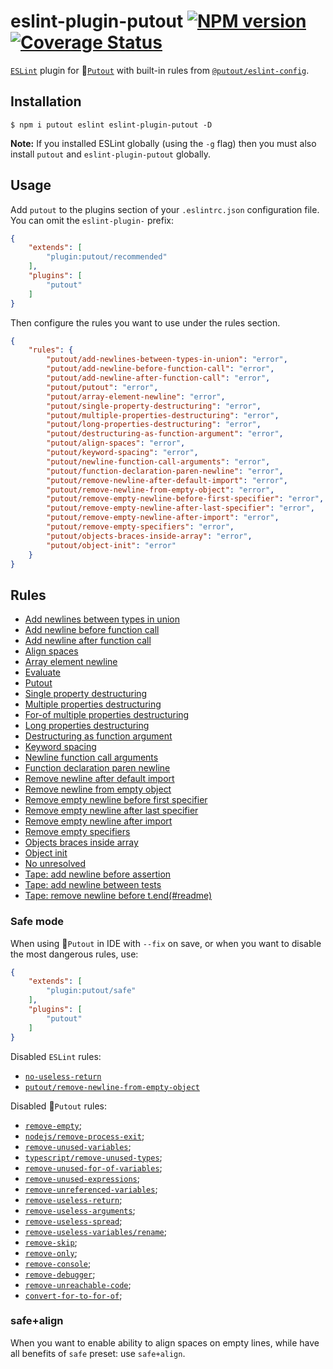 # eslint-plugin-putout [![NPM version][NPMIMGURL]][NPMURL] [![Coverage Status][CoverageIMGURL]][CoverageURL]

[NPMIMGURL]: https://img.shields.io/npm/v/eslint-plugin-putout.svg?style=flat&longCache=true
[NPMURL]: https://npmjs.org/package/eslint-plugin-putout "npm"
[CoverageURL]: https://coveralls.io/github/coderaiser/putout?branch=master
[CoverageIMGURL]: https://coveralls.io/repos/coderaiser/putout/badge.svg?branch=master&service=github

[`ESLint`](https://eslint.org) plugin for 🐊[`Putout`](https://github.com/coderaiser/putout) with built-in rules from [`@putout/eslint-config`](https://github.com/coderaiser/putout/tree/master/packages/eslint-config).

## Installation

```
$ npm i putout eslint eslint-plugin-putout -D
```

**Note:** If you installed ESLint globally (using the `-g` flag) then you must also install `putout` and `eslint-plugin-putout` globally.

## Usage

Add `putout` to the plugins section of your `.eslintrc.json` configuration file. You can omit the `eslint-plugin-` prefix:

```json
{
    "extends": [
        "plugin:putout/recommended"
    ],
    "plugins": [
        "putout"
    ]
}
```

Then configure the rules you want to use under the rules section.

```json
{
    "rules": {
        "putout/add-newlines-between-types-in-union": "error",
        "putout/add-newline-before-function-call": "error",
        "putout/add-newline-after-function-call": "error",
        "putout/putout": "error",
        "putout/array-element-newline": "error",
        "putout/single-property-destructuring": "error",
        "putout/multiple-properties-destructuring": "error",
        "putout/long-properties-destructuring": "error",
        "putout/destructuring-as-function-argument": "error",
        "putout/align-spaces": "error",
        "putout/keyword-spacing": "error",
        "putout/newline-function-call-arguments": "error",
        "putout/function-declaration-paren-newline": "error",
        "putout/remove-newline-after-default-import": "error",
        "putout/remove-newline-from-empty-object": "error",
        "putout/remove-empty-newline-before-first-specifier": "error",
        "putout/remove-empty-newline-after-last-specifier": "error",
        "putout/remove-empty-newline-after-import": "error",
        "putout/remove-empty-specifiers": "error",
        "putout/objects-braces-inside-array": "error",
        "putout/object-init": "error"
    }
}
```

## Rules

- [Add newlines between types in union](/packages/eslint-plugin-putout/lib/add-newlines-between-types-in-union#readme)
- [Add newline before function call](/packages/eslint-plugin-putout/lib/add-newline-before-function-call#readme)
- [Add newline after function call](/packages/eslint-plugin-putout/lib/add-newline-after-function-call#readme)
- [Align spaces](/packages/eslint-plugin-putout/lib/align-spaces#readme)
- [Array element newline](/packages/eslint-plugin-putout/lib/array-element-newline#readme)
- [Evaluate](/packages/eslint-plugin-putout/lib/evaluate#readme)
- [Putout](lib/putout#readme)
- [Single property destructuring](/packages/eslint-plugin-putout/lib/single-property-destructuring#readme)
- [Multiple properties destructuring](/packages/eslint-plugin-putout/lib/multiple-properties-destructuring#readme)
- [For-of multiple properties destructuring](/packages/eslint-plugin-putout/lib/for-of-multiple-properties-destructuring#readme)
- [Long properties destructuring](/packages/eslint-plugin-putout/lib/long-properties-destructuring#readme)
- [Destructuring as function argument](/packages/eslint-plugin-putout/lib/destructuring-as-function-argument#readme)
- [Keyword spacing](/packages/eslint-plugin-putout/lib/keyword-spacing#readme)
- [Newline function call arguments](/packages/eslint-plugin-putout/lib/newline-function-call-arguments#readme)
- [Function declaration paren newline](/packages/eslint-plugin-putout/lib/function-declaration-paren-newline#readme)
- [Remove newline after default import](/packages/eslint-plugin-putout/lib/remove-newline-after-default-import#readme)
- [Remove newline from empty object](/packages/eslint-plugin-putout/lib/remove-newline-from-empty-object#readme)
- [Remove empty newline before first specifier](/packages/eslint-plugin-putout/lib/remove-empty-newline-before-first-specifier#readme)
- [Remove empty newline after last specifier](/packages/eslint-plugin-putout/lib/remove-empty-newline-after-last-specifier#readme)
- [Remove empty newline after import](/packages/eslint-plugin-putout/lib/remove-empty-newline-after-import#readme)
- [Remove empty specifiers](/packages/eslint-plugin-putout/lib/remove-empty-specifiers#readme)
- [Objects braces inside array](/packages/eslint-plugin-putout/lib/objects-braces-inside-array#readme)
- [Object init](/packages/eslint-plugin-putout/lib/object-init#readme)
- [No unresolved](/packages/eslint-plugin-putout/lib/no-unresolved#readme)
- [Tape: add newline before assertion]('/packages/eslint-plugin-putout/lib/tape-add-new-line-before-assertion#readme)
- [Tape: add newline between tests]('/packages/eslint-plugin-putout/lib/tape-add-new-line-between-tests#readme)
- [Tape: remove newline before t.end(#readme)]('/packages/eslint-plugin-putout/lib/tape-remove-newline-before-t-end)

### Safe mode

When using 🐊`Putout` in IDE with `--fix` on save, or when you want to disable the most dangerous rules, use:

```json
{
    "extends": [
        "plugin:putout/safe"
    ],
    "plugins": [
        "putout"
    ]
}
```

Disabled `ESLint` rules:

- [`no-useless-return`](https://eslint.org/docs/rules/no-useless-return#readme)
- [`putout/remove-newline-from-empty-object`](https://eslint.org/docs/rules/no-useless-return#readme)

Disabled 🐊`Putout` rules:

- [`remove-empty`](https://github.com/coderaiser/putout/tree/v24.0.0/packages/plugin-remove-empty#readme);
- [`nodejs/remove-process-exit`](https://github.com/coderaiser/putout/tree/v24.0.0/packages/plugin-nodejs#remove-process-exit#readme);
- [`remove-unused-variables`](https://github.com/coderaiser/putout/tree/v24.0.0/packages/remove-unused-variables#readme);
- [`typescript/remove-unused-types`](https://github.com/coderaiser/putout/tree/v24.0.2/packages/plugin-typescript#remove-unused-types#readme);
- [`remove-unused-for-of-variables`](https://github.com/coderaiser/putout/tree/v24.0.0/packages/remove-unused-for-of-variables#readme);
- [`remove-unused-expressions`](https://github.com/coderaiser/putout/tree/v24.0.0/packages#readme);
- [`remove-unreferenced-variables`](https://github.com/coderaiser/putout/tree/24.1.0/packages#readme);
- [`remove-useless-return`](https://github.com/coderaiser/putout/tree/master/remove-useless-return#readme);
- [`remove-useless-arguments`](https://github.com/coderaiser/putout/tree/master/remove-useless-arguments#readme);
- [`remove-useless-spread`](https://github.com/coderaiser/putout/tree/master/remove-useless-spread/#readme#readme);
- [`remove-useless-variables/rename`](https://github.com/coderaiser/putout/tree/master/remove-useless-arguments#rename#readme);
- [`remove-skip`](https://github.com/coderaiser/putout/tree/v24.0.0/packages/remove-skip#readme);
- [`remove-only`](https://github.com/coderaiser/putout/tree/v24.0.0/packages/remove-only#readme);
- [`remove-console`](https://github.com/coderaiser/putout/tree/v24.0.0/packages/remove-console#readme);
- [`remove-debugger`](https://github.com/coderaiser/putout/tree/v24.0.0/packages/remove-debugger#readme);
- [`remove-unreachable-code`](https://github.com/coderaiser/putout/tree/v24.0.0/packages/remove-unreachable-code#readme);
- [`convert-for-to-for-of`](https://github.com/coderaiser/putout/tree/v24.0.0/packages/convert-for-to-for-of#readme);

### safe+align

When you want to enable ability to align spaces on empty lines, while have all benefits of `safe` preset: use `safe+align`.
